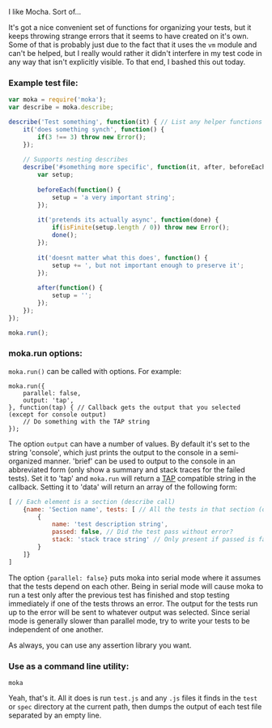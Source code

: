 I like Mocha. Sort of...

It's got a nice convenient set of functions for organizing your tests, but it keeps throwing strange errors that it seems to have created on it's own.
Some of that is probably just due to the fact that it uses the `vm` module and can't be helped, but I really would rather it didn't interfere in my test code in any way that isn't
explicitly visible. To that end, I bashed this out today.

### Example test file:
```javascript
var moka = require('moka');
var describe = moka.describe;

describe('Test something', function(it) { // List any helper functions you need in the parameters: it, before, beforeEach, after, afterEach
	it('does something synch', function() {
		if(3 !== 3) throw new Error();
	});
	
	// Supports nesting describes
	describe('#something more specific', function(it, after, beforeEach) { // They can be in any order as long as the names are right
		var setup;
		
		beforeEach(function() {
			setup = 'a very important string';
		});
		
		it('pretends its actually async', function(done) {
			if(isFinite(setup.length / 0)) throw new Error();
			done();
		});
		
		it('doesnt matter what this does', function() {
			setup += ', but not important enough to preserve it';
		});
		
		after(function() {
			setup = '';
		});
	});
});

moka.run();
```

### moka.run options:

`moka.run()` can be called with options. For example:
```
moka.run({
	parallel: false,
	output: 'tap',
}, function(tap) { // Callback gets the output that you selected (except for console output)
	// Do something with the TAP string
});
```

The option `output` can have a number of values. By default it's set to the string 'console', which just prints the output to the console in a semi-organized manner.
'brief' can be used to output to the console in an abbreviated form (only show a summary and stack traces for the failed tests).
Set it to 'tap' and `moka.run` will return a [TAP](https://github.com/isaacs/node-tap) compatible string in the callback. Setting it to 'data' will return an array of the following form:
```javascript
[ // Each element is a section (describe call)
	{name: 'Section name', tests: [ // All the tests in that section (only directly, not ones in sub-sections)
		{
			name: 'test description string',
			passed: false, // Did the test pass without error?
			stack: 'stack trace string' // Only present if passed is false
		}
	]}
]
```

The option `{parallel: false}` puts moka into serial mode where it assumes that the tests depend on each other.
Being in serial mode will cause moka to run a test only after the previous test has finished and stop testing immediately if one of the tests throws an error.
The output for the tests run up to the error will be sent to whatever output was selected.
Since serial mode is generally slower than parallel mode, try to write your tests to be independent of one another.

As always, you can use any assertion library you want.

### Use as a command line utility:
```
moka
```
Yeah, that's it. All it does is run `test.js` and any `.js` files it finds in the `test` or `spec` directory at the current path, then dumps the output of each test file separated by an empty line.
